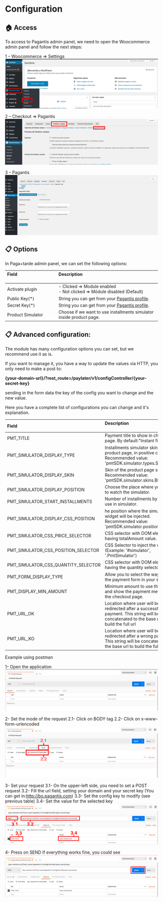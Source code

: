 # Configuration

## :house: Access

To access to Pagantis admin panel, we need to open the Woocommerce admin panel and follow the next steps:

1 – Woocommerce => Settings
![Step 1](./woocommerce_configuration_1.png?raw=true "Step 1")

2 – Checkout => Pagantis
![Step 2](./woocommerce_configuration_2.png?raw=true "Step 2")

3 – Pagantis
![Step 3](./woocommerce_configuration_3.png?raw=true "Step 3")

## :clipboard: Options
In Paga+tarde admin panel, we can set the following options:

| Field &nbsp;&nbsp;&nbsp;&nbsp;&nbsp;&nbsp;&nbsp;&nbsp;&nbsp;&nbsp;&nbsp;&nbsp;&nbsp;&nbsp;&nbsp;&nbsp;&nbsp;&nbsp;&nbsp;&nbsp;&nbsp;&nbsp;&nbsp;&nbsp;&nbsp;&nbsp;&nbsp;&nbsp;&nbsp;&nbsp;&nbsp;&nbsp;&nbsp;&nbsp;&nbsp;| Description<br/><br/>
| :------------- |:-------------| 
| Activate plugin   | - Clicked => Module enabled<br/> - Not clicked => Módule disabled (Default)
| Public Key(*) |  String you can get from your [Pagantis profile](https://bo.pagamastarde.com/shop).
| Secret Key(*) |  String you can get from your [Pagantis profile](https://bo.pagamastarde.com/shop). 
| Product Simulator    |  Choose if we want to use installments simulator inside product page.


## :clipboard: Advanced configuration:
The module has many configuration options you can set, but we recommend use it as is.

If you want to manage it, you have a way to update the values via HTTP, you only need to make a post to:

<strong>{your-domain-url}/?rest_route=/paylater/v1/configController/{your-secret-key}</strong>

sending in the form data the key of the config you want to change and the new value.


Here you have a complete list of configurations you can change and it's explanation. 


| Field | Description<br/><br/>
| :------------- |:-------------| 
| PMT_TITLE                           | Payment title to show in checkout page. By default:"Instant financing".
| PMT_SIMULATOR_DISPLAY_TYPE          | Installments simulator skin inside product page, in positive case. Recommended value: 'pmtSDK.simulator.types.SIMPLE'.
| PMT_SIMULATOR_DISPLAY_SKIN          | Skin of the product page simulator. Recommended value: 'pmtSDK.simulator.skins.BLUE'.
| PMT_SIMULATOR_DISPLAY_POSITION      | Choose the place where you want to watch the simulator.
| PMT_SIMULATOR_START_INSTALLMENTS    | Number of installments by default to use in simulator.
| PMT_SIMULATOR_DISPLAY_CSS_POSITION  | he position where the simulator widget will be injected. Recommended value: 'pmtSDK.simulator.positions.INNER'.
| PMT_SIMULATOR_CSS_PRICE_SELECTOR    | CSS selector with DOM element having totalAmount value.
| PMT_SIMULATOR_CSS_POSITION_SELECTOR | CSS Selector to inject the widget. (Example: '#simulator', '.PmtSimulator')
| PMT_SIMULATOR_CSS_QUANTITY_SELECTOR | CSS selector with DOM element having the quantity selector value.
| PMT_FORM_DISPLAY_TYPE               | Allow you to select the way to show the payment form in your site
| PMT_DISPLAY_MIN_AMOUNT              | Minimum amount to use the module and show the payment method in the checkout page.
| PMT_URL_OK                          | Location where user will be redirected after a successful payment. This string will be concatenated to the base url to build the full url
| PMT_URL_KO                          | Location where user will be redirected after a wrong payment. This string will be concatenated to the base url to build the full url 

Example using postman

1- Open the application
![Step 1](./postman_step1.png?raw=true "Step 1")

2- Set the mode of the request
2.1- Click on BODY tag
2.2- Click on x-www-form-urlencoded
![Step 2](./postman_step2.png?raw=true "Step 2")

3- Set your request
3.1- On the upper-left side, you need to set a POST request
3.2- Fill the url field, setting your domain and your secret key (You can get in:http://bo.pagantis.com)
3.3- Set the config key to modify (see previous table)
3.4- Set the value for the selected key
![Step 3](./postman_step3.png?raw=true "Step 3")

4- Press on SEND
If everything works fine, you could see 
![Step 4](./postman_step4.png?raw=true "Step 4")

